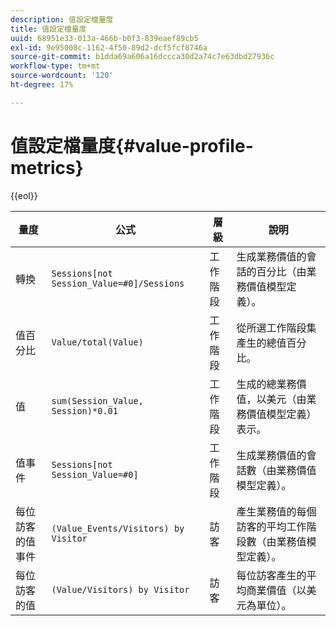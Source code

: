 ```yaml
---
description: 值設定檔量度
title: 值設定檔量度
uuid: 68951e33-013a-466b-b0f3-839eaef89cb5
exl-id: 9e95008c-1162-4f50-89d2-dcf5fcf8746a
source-git-commit: b1dda69a606a16dccca30d2a74c7e63dbd27936c
workflow-type: tm+mt
source-wordcount: '120'
ht-degree: 17%

---
```


# 值設定檔量度{#value-profile-metrics}

{{eol}}

| 量度 | 公式 | 層級 | 說明 |
|---|---|---|---|
| 轉換 | `Sessions[not Session_Value=#0]/Sessions` | 工作階段 | 生成業務價值的會話的百分比（由業務價值模型定義）。 |
| 值百分比 | `Value/total(Value)` | 工作階段 | 從所選工作階段集產生的總值百分比。 |
| 值 | `sum(Session_Value, Session)*0.01` | 工作階段 | 生成的總業務價值，以美元（由業務價值模型定義）表示。 |
| 值事件 | `Sessions[not Session_Value=#0]` | 工作階段 | 生成業務價值的會話數（由業務價值模型定義）。 |
| 每位訪客的值事件 | `(Value_Events/Visitors) by Visitor` | 訪客 | 產生業務值的每個訪客的平均工作階段數（由業務值模型定義）。 |
| 每位訪客的值 | `(Value/Visitors) by Visitor` | 訪客 | 每位訪客產生的平均商業價值（以美元為單位）。 |
